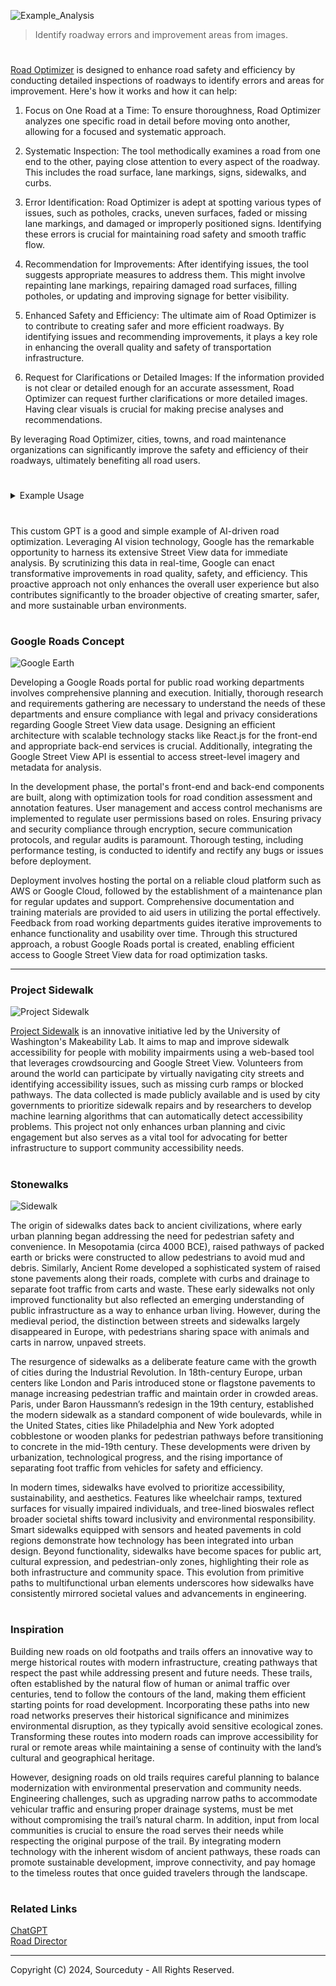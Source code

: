 ![Example_Analysis](https://github.com/sourceduty/Road_Optimizer/assets/123030236/a2bec0d3-8398-444e-9ca8-84d60ce36510)

> Identify roadway errors and improvement areas from images.
#

[Road Optimizer](https://chat.openai.com/g/g-LjAxDdlH9-road-optimizer) is designed to enhance road safety and efficiency by conducting detailed inspections of roadways to identify errors and areas for improvement. Here's how it works and how it can help:

1. Focus on One Road at a Time: To ensure thoroughness, Road Optimizer analyzes one specific road in detail before moving onto another, allowing for a focused and systematic approach.

2. Systematic Inspection: The tool methodically examines a road from one end to the other, paying close attention to every aspect of the roadway. This includes the road surface, lane markings, signs, sidewalks, and curbs.

3. Error Identification: Road Optimizer is adept at spotting various types of issues, such as potholes, cracks, uneven surfaces, faded or missing lane markings, and damaged or improperly positioned signs. Identifying these errors is crucial for maintaining road safety and smooth traffic flow.

4. Recommendation for Improvements: After identifying issues, the tool suggests appropriate measures to address them. This might involve repainting lane markings, repairing damaged road surfaces, filling potholes, or updating and improving signage for better visibility.

5. Enhanced Safety and Efficiency: The ultimate aim of Road Optimizer is to contribute to creating safer and more efficient roadways. By identifying issues and recommending improvements, it plays a key role in enhancing the overall quality and safety of transportation infrastructure.

6. Request for Clarifications or Detailed Images: If the information provided is not clear or detailed enough for an accurate assessment, Road Optimizer can request further clarifications or more detailed images. Having clear visuals is crucial for making precise analyses and recommendations.

By leveraging Road Optimizer, cities, towns, and road maintenance organizations can significantly improve the safety and efficiency of their roadways, ultimately benefiting all road users.

#

<details><summary>Example Usage</summary>
<br>

![Example](https://github.com/sourceduty/Road_Optimizer/assets/123030236/dcd74cd3-2a08-46e7-bb75-58169a69dfbc)

Analysis and Recommendations for East 26th St N, Tulsa, Oklahoma (Construction Zone):

1. Construction Zone:
   - Active construction site with machinery and workers present.
   - Ensure clear signage marking the construction zone for driver awareness.

2. Temporary Signage:
   - The "Speed Limit 25" sign should be more stable and visible.
   - Consider using more durable and prominent signs for key warnings.

3. Road Surface Conditions:
   - Regular cleaning needed to remove dirt and debris from the roadway.
   - This helps maintain traction and safety, especially for motorcycles.

4. Lane Markings:
   - Implement clear, temporary lane markings to guide traffic safely around the work area.

5. Barriers:
   - Orange construction barrels should be evenly spaced and positioned to direct traffic clearly.

6. Sidewalks:
   - Provide clear signage for pedestrian detours if sidewalks are closed or obstructed.

7. Work Zone Indicators:
   - Use advanced warning signs, flaggers, or other indicators for extensive road work and detours.

8. Construction Access:
   - Clearly mark construction site entrances to prevent unauthorized access and ensure safety.

Post-Construction Improvements:
- Ensure the road surface is smooth and free from construction debris.
- Repaint lane markings if necessary.
- Replace any temporary signs with permanent, durable signage.
- Restore sidewalks and curbs to safe conditions for pedestrians.

Regular inspections by project management are crucial to maintain effective temporary traffic control and ensure safety throughout the construction period.

<br>
</details>

#

This custom GPT is a good and simple example of AI-driven road optimization. Leveraging AI vision technology, Google has the remarkable opportunity to harness its extensive Street View data for immediate analysis. By scrutinizing this data in real-time, Google can enact transformative improvements in road quality, safety, and efficiency. This proactive approach not only enhances the overall user experience but also contributes significantly to the broader objective of creating smarter, safer, and more sustainable urban environments.

#
### Google Roads Concept

![Google Earth](https://github.com/user-attachments/assets/35fe62f5-09a5-4d8d-9a47-7eb69f28166d)

Developing a Google Roads portal for public road working departments involves comprehensive planning and execution. Initially, thorough research and requirements gathering are necessary to understand the needs of these departments and ensure compliance with legal and privacy considerations regarding Google Street View data usage. Designing an efficient architecture with scalable technology stacks like React.js for the front-end and appropriate back-end services is crucial. Additionally, integrating the Google Street View API is essential to access street-level imagery and metadata for analysis.

In the development phase, the portal's front-end and back-end components are built, along with optimization tools for road condition assessment and annotation features. User management and access control mechanisms are implemented to regulate user permissions based on roles. Ensuring privacy and security compliance through encryption, secure communication protocols, and regular audits is paramount. Thorough testing, including performance testing, is conducted to identify and rectify any bugs or issues before deployment.

Deployment involves hosting the portal on a reliable cloud platform such as AWS or Google Cloud, followed by the establishment of a maintenance plan for regular updates and support. Comprehensive documentation and training materials are provided to aid users in utilizing the portal effectively. Feedback from road working departments guides iterative improvements to enhance functionality and usability over time. Through this structured approach, a robust Google Roads portal is created, enabling efficient access to Google Street View data for road optimization tasks.

***

### Project Sidewalk

![Project Sidewalk](https://github.com/sourceduty/Road_Optimizer/assets/123030236/0ba2a4f1-77ae-4beb-b73b-023c4b15b3b2)

[Project Sidewalk](https://sidewalk-sea.cs.washington.edu/?referrer=scistarter)  is an innovative initiative led by the University of Washington's Makeability Lab. It aims to map and improve sidewalk accessibility for people with mobility impairments using a web-based tool that leverages crowdsourcing and Google Street View. Volunteers from around the world can participate by virtually navigating city streets and identifying accessibility issues, such as missing curb ramps or blocked pathways. The data collected is made publicly available and is used by city governments to prioritize sidewalk repairs and by researchers to develop machine learning algorithms that can automatically detect accessibility problems. This project not only enhances urban planning and civic engagement but also serves as a vital tool for advocating for better infrastructure to support community accessibility needs.

#
### Stonewalks

![Sidewalk](https://github.com/user-attachments/assets/66d7fd59-a4b6-43ab-a2e7-d80d73fd62c6)

The origin of sidewalks dates back to ancient civilizations, where early urban planning began addressing the need for pedestrian safety and convenience. In Mesopotamia (circa 4000 BCE), raised pathways of packed earth or bricks were constructed to allow pedestrians to avoid mud and debris. Similarly, Ancient Rome developed a sophisticated system of raised stone pavements along their roads, complete with curbs and drainage to separate foot traffic from carts and waste. These early sidewalks not only improved functionality but also reflected an emerging understanding of public infrastructure as a way to enhance urban living. However, during the medieval period, the distinction between streets and sidewalks largely disappeared in Europe, with pedestrians sharing space with animals and carts in narrow, unpaved streets.

The resurgence of sidewalks as a deliberate feature came with the growth of cities during the Industrial Revolution. In 18th-century Europe, urban centers like London and Paris introduced stone or flagstone pavements to manage increasing pedestrian traffic and maintain order in crowded areas. Paris, under Baron Haussmann’s redesign in the 19th century, established the modern sidewalk as a standard component of wide boulevards, while in the United States, cities like Philadelphia and New York adopted cobblestone or wooden planks for pedestrian pathways before transitioning to concrete in the mid-19th century. These developments were driven by urbanization, technological progress, and the rising importance of separating foot traffic from vehicles for safety and efficiency.

In modern times, sidewalks have evolved to prioritize accessibility, sustainability, and aesthetics. Features like wheelchair ramps, textured surfaces for visually impaired individuals, and tree-lined bioswales reflect broader societal shifts toward inclusivity and environmental responsibility. Smart sidewalks equipped with sensors and heated pavements in cold regions demonstrate how technology has been integrated into urban design. Beyond functionality, sidewalks have become spaces for public art, cultural expression, and pedestrian-only zones, highlighting their role as both infrastructure and community space. This evolution from primitive paths to multifunctional urban elements underscores how sidewalks have consistently mirrored societal values and advancements in engineering.

#
### Inspiration

Building new roads on old footpaths and trails offers an innovative way to merge historical routes with modern infrastructure, creating pathways that respect the past while addressing present and future needs. These trails, often established by the natural flow of human or animal traffic over centuries, tend to follow the contours of the land, making them efficient starting points for road development. Incorporating these paths into new road networks preserves their historical significance and minimizes environmental disruption, as they typically avoid sensitive ecological zones. Transforming these routes into modern roads can improve accessibility for rural or remote areas while maintaining a sense of continuity with the land’s cultural and geographical heritage.

However, designing roads on old trails requires careful planning to balance modernization with environmental preservation and community needs. Engineering challenges, such as upgrading narrow paths to accommodate vehicular traffic and ensuring proper drainage systems, must be met without compromising the trail’s natural charm. In addition, input from local communities is crucial to ensure the road serves their needs while respecting the original purpose of the trail. By integrating modern technology with the inherent wisdom of ancient pathways, these roads can promote sustainable development, improve connectivity, and pay homage to the timeless routes that once guided travelers through the landscape.

#
### Related Links

[ChatGPT](https://github.com/sourceduty/ChatGPT)
<br>
[Road Director](https://github.com/sourceduty/Road_Director)

***
Copyright (C) 2024, Sourceduty - All Rights Reserved.
